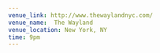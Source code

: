 ```yaml
---
venue_link: http://www.thewaylandnyc.com/
venue_name:  The Wayland
venue_location: New York, NY
time: 9pm
---
```


